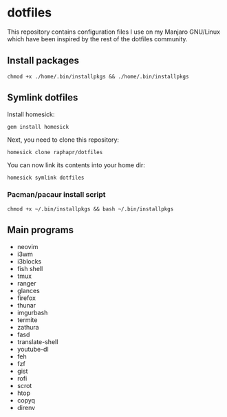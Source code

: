 # dotfiles

This repository contains configuration files I use on my Manjaro GNU/Linux which have been inspired by the rest of the dotfiles community. 

## Install packages

`chmod +x ./home/.bin/installpkgs && ./home/.bin/installpkgs`

## Symlink dotfiles

Install homesick:

`gem install homesick`

Next, you need to clone this repository:

`homesick clone raphapr/dotfiles`

You can now link its contents into your home dir:

`homesick symlink dotfiles`

### Pacman/pacaur install script

`chmod +x ~/.bin/installpkgs && bash ~/.bin/installpkgs`




## Main programs

* neovim
* i3wm
* i3blocks
* fish shell
* tmux
* ranger
* glances
* firefox
* thunar
* imgurbash
* termite
* zathura
* fasd
* translate-shell
* youtube-dl
* feh
* fzf
* gist
* rofi
* scrot
* htop
* copyq
* direnv
